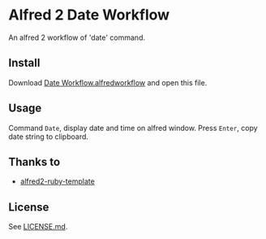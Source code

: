 # Alfred 2 Date Workflow

An alfred 2 workflow of 'date' command. 

## Install

Download [Date Workflow.alfredworkflow](https://github.com/TAKAyukiatkwsk/alfred2-date-workflow/raw/master/Date%20Workflow.alfredworkflow) and open this file.

## Usage

Command `Date`, display date and time on alfred window. Press `Enter`, copy date string to clipboard.

## Thanks to

* [alfred2-ruby-template](https://github.com/zhaocai/alfred2-ruby-template)

## License

See [LICENSE.md](https://github.com/TAKAyukiatkwsk/alfred2-date-workflow/blob/master/LICENSE.md).

